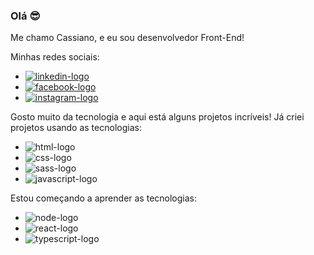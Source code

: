 ### Olá 😎

Me chamo Cassiano, e eu sou desenvolvedor Front-End!

Minhas redes sociais:
<br/>

- <a href="https://www.linkedin.com/in/cassiano-hoffmann-855991253/"><img src="https://img.shields.io/badge/LinkedIn-0077B5?style=for-the-badge&logo=linkedin&logoColor=white" alt="linkedin-logo" /><a/>
- <a href="https://www.facebook.com/cassiano.garciahoffmann/"><img src="https://img.shields.io/badge/Facebook-1877F2?style=for-the-badge&logo=facebook&logoColor=white" alt="facebook-logo" /><a/>
- <a href="https://www.instagram.com/cassianoghoffmann/"><img src="https://img.shields.io/badge/Instagram-E4405F?style=for-the-badge&logo=instagram&logoColor=white" alt="instagram-logo" /><a/>

Gosto muito da tecnologia e aqui está alguns projetos incríveis! Já criei projetos usando as tecnologias:

- <img src="https://img.shields.io/badge/HTML5-E34F26?style=for-the-badge&logo=html5&logoColor=white" alt="html-logo" />
- <img src="https://img.shields.io/badge/CSS3-1572B6?style=for-the-badge&logo=css3&logoColor=white" alt="css-logo" />
- <img src="https://img.shields.io/badge/Sass-CC6699?style=for-the-badge&logo=sass&logoColor=white" alt="sass-logo" />
- <img src="https://img.shields.io/badge/JavaScript-F7DF1E?style=for-the-badge&logo=javascript&logoColor=black" alt="javascript-logo" />

Estou começando a aprender as tecnologias:

- <img src="https://img.shields.io/badge/Node.js-43853D?style=for-the-badge&logo=node.js&logoColor=white" alt="node-logo" />
- <img src="https://img.shields.io/badge/React-20232A?style=for-the-badge&logo=react&logoColor=61DAFB" alt="react-logo" />
- <img src="https://img.shields.io/badge/TypeScript-007ACC?style=for-the-badge&logo=typescript&logoColor=white" alt="typescript-logo" />
